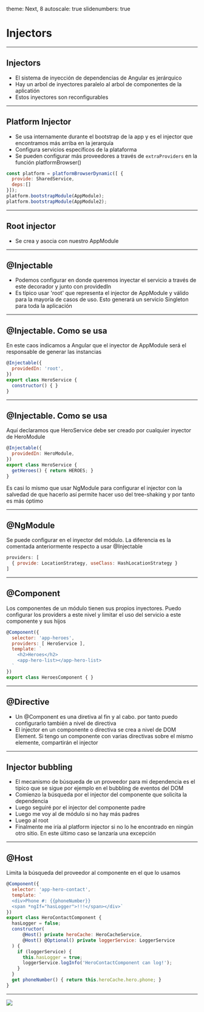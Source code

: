 theme: Next, 8
autoscale: true
slidenumbers: true

# Injectors

---

## Injectors

- El sistema de inyección de dependencias de Angular es jerárquico
- Hay un arbol de inyectores paralelo al arbol de componentes de la aplicatión
- Estos inyectores son reconfigurables

---

## Platform Injector

- Se usa internamente durante el bootstrap de la app y es el injector que encontramos más arriba en la jerarquía
- Configura servicios específicos de la plataforma
- Se pueden configurar más proveedores a través de `extraProviders` en la función platformBrowser()

```javascript
const platform = platformBrowserDynamic([ { 
  provide: SharedService, 
  deps:[] 
}]);
platform.bootstrapModule(AppModule);
platform.bootstrapModule(AppModule2);
```

---

## Root injector

- Se crea y asocia con nuestro AppModule

---

## @Injectable

- Podemos configurar en donde queremos inyectar el servicio a través de este decorador y junto con providedIn
- Es típico usar 'root' que representa el injector de AppModule y válido para la mayoría de casos de uso. Esto generará un servicio Singleton para toda la aplicación

---

## @Injectable. Como se usa

En este caos indicamos a Angular que el inyector de AppModule será el responsable de generar las instancias

```javascript
@Injectable({
  providedIn: 'root',
})
export class HeroService {
  constructor() { }
}
```

---

## @Injectable. Como se usa

Aquí declaramos que HeroService debe ser creado por cualquier inyector de HeroModule

```javascript
@Injectable({
  providedIn: HeroModule,
})
export class HeroService {
  getHeroes() { return HEROES; }
}
```

Es casi lo mismo que usar NgModule para configurar el injector con la salvedad de que hacerlo así permite hacer uso del tree-shaking y por tanto es más óptimo

---

## @NgModule

Se puede configurar en el inyector del módulo. La diferencia es la comentada anteriormente respecto a usar @Injectable

```javascript
providers: [
  { provide: LocationStrategy, useClass: HashLocationStrategy }
]
```

---

## @Component

Los componentes de un módulo tienen sus propios inyectores. Puedo configurar los providers a este nivel y limitar el uso del servicio a este componente y sus hijos

```javascript
@Component({
  selector: 'app-heroes',
  providers: [ HeroService ],
  template: `
    <h2>Heroes</h2>
    <app-hero-list></app-hero-list>
  `
})
export class HeroesComponent { }
```

---

## @Directive

- Un @Component es una diretiva al fin y al cabo. por tanto puedo configurarlo también a nivel de directiva
- El injector en un componente o directiva se crea a nivel de DOM Element. Si tengo un componente con varias directivas sobre el mismo elemente, compartirán el injector

---

## Injector bubbling

- El mecanismo de búsqueda de un proveedor para mi dependencia es el típico que se sigue por ejemplo en el bubbling de eventos del DOM
- Comienzo la búsqueda por el injector del componente que solicita la dependencia
- Luego seguiré por el injector del componente padre
- Luego me voy al de módulo si no hay más padres
- Luego al root
- Finalmente me iría al platform injector si no lo he encontrado en ningún otro sitio. En este último caso se lanzaría una excepción

---

## @Host

Limita la búsqueda del proveedor al componente en el que lo usamos

```javascript
@Component({
  selector: 'app-hero-contact',
  template: `
  <div>Phone #: {{phoneNumber}}
  <span *ngIf="hasLogger">!!!</span></div>`
})
export class HeroContactComponent {
  hasLogger = false;
  constructor(
      @Host() private heroCache: HeroCacheService,
      @Host() @Optional() private loggerService: LoggerService
  ) {
    if (loggerService) {
      this.hasLogger = true;
      loggerService.logInfo('HeroContactComponent can log!');
    }
  }
  get phoneNumber() { return this.heroCache.hero.phone; }
}
```

---

![](https://media.giphy.com/media/3oEduMJa2bhdNRpL4A/giphy.gif)








